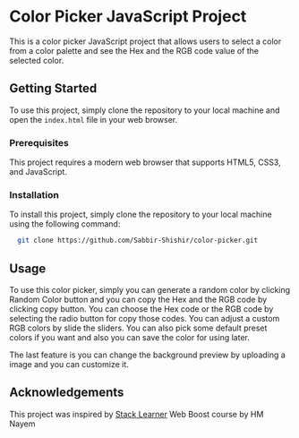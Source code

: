 # Color Picker JavaScript Project

This is a color picker JavaScript project that allows users to select a color from a color palette and see the Hex and the RGB code value of the selected color.

## Getting Started

To use this project, simply clone the repository to your local machine and open the `index.html` file in your web browser.

### Prerequisites

This project requires a modern web browser that supports HTML5, CSS3, and JavaScript.

### Installation

To install this project, simply clone the repository to your local machine using the following command:

```bash
  git clone https://github.com/Sabbir-Shishir/color-picker.git

```

## Usage

To use this color picker, simply you can generate a random color by clicking Random Color button and you can copy the Hex and the RGB code by clicking copy button. You can choose the Hex code or the RGB code by selecting the radio button for copy those codes. You can adjust a custom RGB colors by slide the sliders. You can also pick some default preset colors if you want and also you can save the color for using later.

The last feature is you can change the background preview by uploading a image and you can customize it.

## Acknowledgements

This project was inspired by [Stack Learner](https://stacklearner.com/) Web Boost course by HM Nayem
